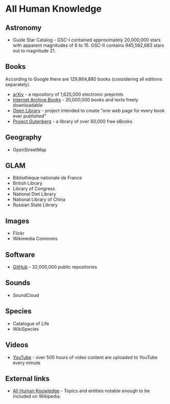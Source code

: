 # All Human Knowledge

## Astronomy

* Guide Star Catalog - GSC-I contained approximately 20,000,000 stars with apparent magnitudes of 6 to 15. GSC-II contains 945,592,683 stars out to magnitude 21.

## Books

According to Google there are 129,864,880 books (considering all editions separately).

* [arXiv](https://arxiv.org/) - a repository of 1,625,000 electronic preprints
* [Internet Archive Books](https://archive.org/details/texts) - 20,000,000 books and texts freely downloadable
* [Open Library](https://openlibrary.org/) - project intended to create "one web page for every book ever published"
* [Project Gutenberg](https://www.gutenberg.org/) - a library of over 60,000 free eBooks

## Geography

* OpenStreetMap

## GLAM

* Bibliothèque nationale de France
* British Library
* Library of Congress
* National Diet Library
* National Library of China
* Russian State Library

## Images

* Flickr
* Wikimedia Commons

## Software

* [GitHub](https://github.com/) - 32,000,000 public repositories

## Sounds

* SoundCloud

## Species

* Catalogue of Life
* WikiSpecies

## Videos

* [YouTube](https://www.youtube.com/) - over 500 hours of video content are uploaded to YouTube every minute

## External links

* [All Human Knowledge](https://en.wikipedia.org/wiki/User:Emijrp/All_Human_Knowledge) - Topics and entities notable enough to be included on Wikipedia.
